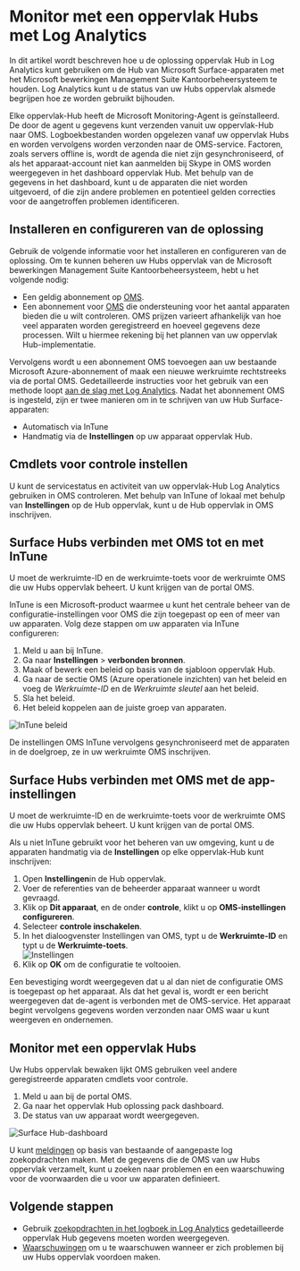 <properties
    pageTitle="Surface Hubs met Log Analytics controleren | Microsoft Azure"
    description="Gebruik de oplossing oppervlak Hub voor het bijhouden van de status van uw Hubs oppervlak en begrijpen hoe ze worden gebruikt."
    services="log-analytics"
    documentationCenter=""
    authors="bandersmsft"
    manager="jwhit"
    editor=""/>

<tags
    ms.service="log-analytics"
    ms.workload="na"
    ms.tgt_pltfrm="na"
    ms.devlang="na"
    ms.topic="article"
    ms.date="08/11/2016"
    ms.author="banders"/>

# <a name="monitor-surface-hubs-with-log-analytics"></a>Monitor met een oppervlak Hubs met Log Analytics

In dit artikel wordt beschreven hoe u de oplossing oppervlak Hub in Log Analytics kunt gebruiken om de Hub van Microsoft Surface-apparaten met het Microsoft bewerkingen Management Suite Kantoorbeheersysteem te houden. Log Analytics kunt u de status van uw Hubs oppervlak alsmede begrijpen hoe ze worden gebruikt bijhouden.

Elke oppervlak-Hub heeft de Microsoft Monitoring-Agent is geïnstalleerd. De door de agent u gegevens kunt verzenden vanuit uw oppervlak-Hub naar OMS. Logboekbestanden worden opgelezen vanaf uw oppervlak Hubs en worden vervolgens worden verzonden naar de OMS-service. Factoren, zoals servers offline is, wordt de agenda die niet zijn gesynchroniseerd, of als het apparaat-account niet kan aanmelden bij Skype in OMS worden weergegeven in het dashboard oppervlak Hub. Met behulp van de gegevens in het dashboard, kunt u de apparaten die niet worden uitgevoerd, of die zijn andere problemen en potentieel gelden correcties voor de aangetroffen problemen identificeren.


## <a name="installing-and-configuring-the-solution"></a>Installeren en configureren van de oplossing

Gebruik de volgende informatie voor het installeren en configureren van de oplossing. Om te kunnen beheren uw Hubs oppervlak van de Microsoft bewerkingen Management Suite Kantoorbeheersysteem, hebt u het volgende nodig:

- Een geldig abonnement op [OMS](http://www.microsoft.com/oms).
- Een abonnement voor [OMS](https://azure.microsoft.com/pricing/details/log-analytics/) die ondersteuning voor het aantal apparaten bieden die u wilt controleren. OMS prijzen varieert afhankelijk van hoe veel apparaten worden geregistreerd en hoeveel gegevens deze processen. Wilt u hiermee rekening bij het plannen van uw oppervlak Hub-implementatie.

Vervolgens wordt u een abonnement OMS toevoegen aan uw bestaande Microsoft Azure-abonnement of maak een nieuwe werkruimte rechtstreeks via de portal OMS. Gedetailleerde instructies voor het gebruik van een methode loopt [aan de slag met Log Analytics](log-analytics-get-started.md). Nadat het abonnement OMS is ingesteld, zijn er twee manieren om in te schrijven van uw Hub Surface-apparaten:

- Automatisch via InTune
- Handmatig via de **Instellingen** op uw apparaat oppervlak Hub.

## <a name="set-up-monitoring"></a>Cmdlets voor controle instellen

U kunt de servicestatus en activiteit van uw oppervlak-Hub Log Analytics gebruiken in OMS controleren. Met behulp van InTune of lokaal met behulp van **Instellingen** op de Hub oppervlak, kunt u de Hub oppervlak in OMS inschrijven.

## <a name="connect-surface-hubs-to-oms-through-intune"></a>Surface Hubs verbinden met OMS tot en met InTune

U moet de werkruimte-ID en de werkruimte-toets voor de werkruimte OMS die uw Hubs oppervlak beheert. U kunt krijgen van de portal OMS.

InTune is een Microsoft-product waarmee u kunt het centrale beheer van de configuratie-instellingen voor OMS die zijn toegepast op een of meer van uw apparaten. Volg deze stappen om uw apparaten via InTune configureren:

1. Meld u aan bij InTune.
2. Ga naar **Instellingen** > **verbonden bronnen**.
3. Maak of bewerk een beleid op basis van de sjabloon oppervlak Hub.
4. Ga naar de sectie OMS (Azure operationele inzichten) van het beleid en voeg de *Werkruimte-ID* en de *Werkruimte sleutel* aan het beleid.
5. Sla het beleid.
6. Het beleid koppelen aan de juiste groep van apparaten.

  ![InTune beleid](./media/log-analytics-surface-hubs/intune.png)

De instellingen OMS InTune vervolgens gesynchroniseerd met de apparaten in de doelgroep, ze in uw werkruimte OMS inschrijven.

## <a name="connect-surface-hubs-to-oms-using-the-settings-app"></a>Surface Hubs verbinden met OMS met de app-instellingen

U moet de werkruimte-ID en de werkruimte-toets voor de werkruimte OMS die uw Hubs oppervlak beheert. U kunt krijgen van de portal OMS.

Als u niet InTune gebruikt voor het beheren van uw omgeving, kunt u de apparaten handmatig via de **Instellingen** op elke oppervlak-Hub kunt inschrijven:

1. Open **Instellingen**in de Hub oppervlak.
2. Voer de referenties van de beheerder apparaat wanneer u wordt gevraagd.
3. Klik op **Dit apparaat**, en de onder **controle**, klikt u op **OMS-instellingen configureren**.
4. Selecteer **controle inschakelen**.
6. In het dialoogvenster Instellingen van OMS, typt u de **Werkruimte-ID** en typt u de **Werkruimte-toets**.  
  ![Instellingen](./media/log-analytics-surface-hubs/settings.png)
7. Klik op **OK** om de configuratie te voltooien.

Een bevestiging wordt weergegeven dat u al dan niet de configuratie OMS is toegepast op het apparaat. Als dat het geval is, wordt er een bericht weergegeven dat de-agent is verbonden met de OMS-service. Het apparaat begint vervolgens gegevens worden verzonden naar OMS waar u kunt weergeven en ondernemen.

## <a name="monitor-surface-hubs"></a>Monitor met een oppervlak Hubs

Uw Hubs oppervlak bewaken lijkt OMS gebruiken veel andere geregistreerde apparaten cmdlets voor controle.

1. Meld u aan bij de portal OMS.
2. Ga naar het oppervlak Hub oplossing pack dashboard.
3. De status van uw apparaat wordt weergegeven.

  ![Surface Hub-dashboard](./media/log-analytics-surface-hubs/surface-hub-dashboard.png)

U kunt [meldingen](log-analytics-alerts.md) op basis van bestaande of aangepaste log zoekopdrachten maken. Met de gegevens die de OMS van uw Hubs oppervlak verzamelt, kunt u zoeken naar problemen en een waarschuwing voor de voorwaarden die u voor uw apparaten definieert.


## <a name="next-steps"></a>Volgende stappen

- Gebruik [zoekopdrachten in het logboek in Log Analytics](log-analytics-log-searches.md) gedetailleerde oppervlak Hub gegevens moeten worden weergegeven.
- [Waarschuwingen](log-analytics-alerts.md) om u te waarschuwen wanneer er zich problemen bij uw Hubs oppervlak voordoen maken.
